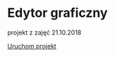# Edytor graficzny 
projekt z zajęć 21.10.2018

[Uruchom projekt](https://krzysztof97.github.io/PhotoEditor/)
